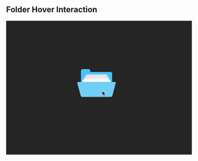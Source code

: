 ## Folder Hover Interaction

![Edit [Web] Folder Open Effect](../../gifs/icon/folder-open-effect.gif)
